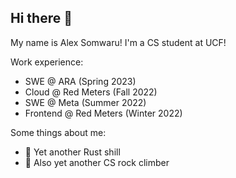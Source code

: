 ## Hi there 👋

My name is Alex Somwaru! I'm a CS student at UCF!

Work experience:
- SWE @ ARA (Spring 2023)
- Cloud @ Red Meters (Fall 2022)
- SWE @ Meta (Summer 2022)
- Frontend @ Red Meters (Winter 2022)

Some things about me:
- 🦀 Yet another Rust shill
- 🧗 Also yet another CS rock climber

<!--
**asomwaru/asomwaru** is a ✨ _special_ ✨ repository because its `README.md` (this file) appears on your GitHub profile.

Here are some ideas to get you started:

- 🔭 I’m currently working on ...
- 🌱 I’m currently learning ...
- 👯 I’m looking to collaborate on ...
- 🤔 I’m looking for help with ...
- 💬 Ask me about ...
- 📫 How to reach me: ...
- 😄 Pronouns: ...
- ⚡ Fun fact: ...
-->

